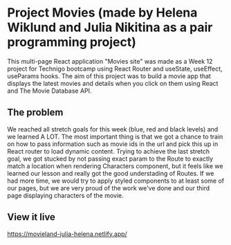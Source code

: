 # Project Movies (made by Helena Wiklund and Julia Nikitina as a pair programming project)

This multi-page React application "Movies site" was made as a Week 12 project for Technigo bootcamp using React Router and useState, useEffect, useParams hooks.
The aim of this project was to build a movie app that displays the latest movies and details when you click on them using React and The Movie Database API.

## The problem

We reached all stretch goals for this week (blue, red and black levels) and we learned A LOT. The most important thing is that we got a chance to train on how to pass information such as movie ids in the url and pick this up in React router to load dynamic content. Trying to achieve the last stretch goal, we got stucked by not passing exact param to the Route to exactly match a location when rendering Characters component, but it feels like we learned our lesson and really got the good understading of Routes. 
If we had more time, we would try to apply styled components to at least some of our pages, but we are very proud of the work we've done and our third page displaying characters of the movie. 

## View it live

https://movieland-julia-helena.netlify.app/ 
